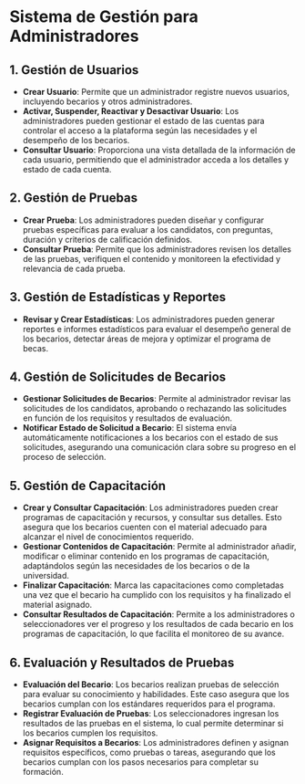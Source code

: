 # Sistema de Gestión para Administradores

## 1. Gestión de Usuarios
- **Crear Usuario**: Permite que un administrador registre nuevos usuarios, incluyendo becarios y otros administradores.
- **Activar, Suspender, Reactivar y Desactivar Usuario**: Los administradores pueden gestionar el estado de las cuentas para controlar el acceso a la plataforma según las necesidades y el desempeño de los becarios.
- **Consultar Usuario**: Proporciona una vista detallada de la información de cada usuario, permitiendo que el administrador acceda a los detalles y estado de cada cuenta.

## 2. Gestión de Pruebas
- **Crear Prueba**: Los administradores pueden diseñar y configurar pruebas específicas para evaluar a los candidatos, con preguntas, duración y criterios de calificación definidos.
- **Consultar Prueba**: Permite que los administradores revisen los detalles de las pruebas, verifiquen el contenido y monitoreen la efectividad y relevancia de cada prueba.

## 3. Gestión de Estadísticas y Reportes
- **Revisar y Crear Estadísticas**: Los administradores pueden generar reportes e informes estadísticos para evaluar el desempeño general de los becarios, detectar áreas de mejora y optimizar el programa de becas.

## 4. Gestión de Solicitudes de Becarios
- **Gestionar Solicitudes de Becarios**: Permite al administrador revisar las solicitudes de los candidatos, aprobando o rechazando las solicitudes en función de los requisitos y resultados de evaluación.
- **Notificar Estado de Solicitud a Becario**: El sistema envía automáticamente notificaciones a los becarios con el estado de sus solicitudes, asegurando una comunicación clara sobre su progreso en el proceso de selección.

## 5. Gestión de Capacitación
- **Crear y Consultar Capacitación**: Los administradores pueden crear programas de capacitación y recursos, y consultar sus detalles. Esto asegura que los becarios cuenten con el material adecuado para alcanzar el nivel de conocimientos requerido.
- **Gestionar Contenidos de Capacitación**: Permite al administrador añadir, modificar o eliminar contenido en los programas de capacitación, adaptándolos según las necesidades de los becarios o de la universidad.
- **Finalizar Capacitación**: Marca las capacitaciones como completadas una vez que el becario ha cumplido con los requisitos y ha finalizado el material asignado.
- **Consultar Resultados de Capacitación**: Permite a los administradores o seleccionadores ver el progreso y los resultados de cada becario en los programas de capacitación, lo que facilita el monitoreo de su avance.

## 6. Evaluación y Resultados de Pruebas
- **Evaluación del Becario**: Los becarios realizan pruebas de selección para evaluar su conocimiento y habilidades. Este caso asegura que los becarios cumplan con los estándares requeridos para el programa.
- **Registrar Evaluación de Pruebas**: Los seleccionadores ingresan los resultados de las pruebas en el sistema, lo cual permite determinar si los becarios cumplen los requisitos.
- **Asignar Requisitos a Becarios**: Los administradores definen y asignan requisitos específicos, como pruebas o tareas, asegurando que los becarios cumplan con los pasos necesarios para completar su formación.
